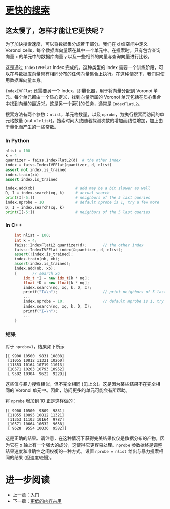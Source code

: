 # [更快的搜索](https://github.com/facebookresearch/faiss/wiki/Faster-search)

## 这太慢了，怎样才能让它更快呢？

为了加快搜索速度，可以将数据集分成若干部分。我们在 d 维空间中定义 Voronoi cells，每个数据库向量落在其中一个单元中。在搜索时，只有包含查询向量 `x` 的单元中的数据库向量 `y` 以及一些相邻的向量与查询向量进行比较。

这是通过 `IndexIVFFlat` Index 完成的。这种类型的 Index 需要一个训练阶段，可以在与数据库向量具有相同分布的任何向量集合上执行。在这种情况下，我们只使用数据库向量本身。

`IndexIVFFlat` 还需要另一个 Index，即量化器，用于将向量分配到 Voronoi 单元。每个单元都由一个质心定义，找到向量所属的 Voronoi 单元包括在质心集合中找到向量的最近邻。这是另一个索引的任务，通常是 `IndexFlatL2`。

搜索方法有两个参数：`nlist`，单元格数量，以及 `nprobe`，为执行搜索而访问的单元格数量 (out of `nlist`)。搜索时间大致随着探测次数的增加而线性增加，加上由于量化而产生的一些常数。

### In Python

```python
nlist = 100
k = 4
quantizer = faiss.IndexFlatL2(d)  # the other index
index = faiss.IndexIVFFlat(quantizer, d, nlist)
assert not index.is_trained
index.train(xb)
assert index.is_trained

index.add(xb)                  # add may be a bit slower as well
D, I = index.search(xq, k)     # actual search
print(I[-5:])                  # neighbors of the 5 last queries
index.nprobe = 10              # default nprobe is 1, try a few more
D, I = index.search(xq, k)
print(I[-5:])                  # neighbors of the 5 last queries
```

### In C++

```c++
    int nlist = 100;
    int k = 4;
    faiss::IndexFlatL2 quantizer(d);       // the other index
    faiss::IndexIVFFlat index(&quantizer, d, nlist);
    assert(!index.is_trained);
    index.train(nb, xb);
    assert(index.is_trained);
    index.add(nb, xb);
    {       // search xq
        idx_t *I = new idx_t[k * nq];
        float *D = new float[k * nq];
        index.search(nq, xq, k, D, I);
        printf("I=\n");                    // print neighbors of 5 last queries
        ...
        index.nprobe = 10;                 // default nprobe is 1, try a few more
        index.search(nq, xq, k, D, I);
        printf("I=\n");
        ...
    }
```

### 结果

对于 `nprobe=1`，结果如下所示

```
[[ 9900 10500  9831 10808]
 [11055 10812 11321 10260]
 [11353 10164 10719 11013]
 [10571 10203 10793 10952]
 [ 9582 10304  9622  9229]]

```

这些值与暴力搜索相似，但不完全相同 (见上文)。这是因为某些结果不在完全相同的 Voronoi 单元中。因此，访问更多的单元可能会有所帮助。

将 `nprobe` 增加到 10 正是这样做的：

```
[[ 9900 10500  9309  9831]
 [11055 10895 10812 11321]
 [11353 11103 10164  9787]
 [10571 10664 10632  9638]
 [ 9628  9554 10036  9582]]
```

这是正确的结果。请注意，在这种情况下获得完美结果仅仅是数据分布的产物，因为它在 x 轴上有一个强大的成分，这使得它更容易处理。`nprobe` 参数始终是调整结果速度和准确性之间权衡的一种方式。设置 `nprobe = nlist` 给出与暴力搜索相同的结果 (但速度较慢)。

# 进一步阅读

- 上一章：[入门](<Getting started.md>)
- 下一章：[更低的内存占用](<Lower memory footprint.md>)

